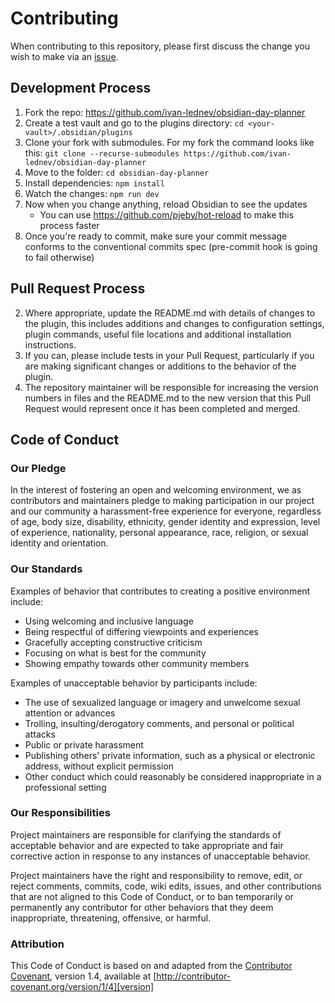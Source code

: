 # Contributing

When contributing to this repository, please first discuss the change you wish to make via
an [issue](https://github.com/ivan-lednev/obsidian-day-planner/issues).

## Development Process

1. Fork the repo: https://github.com/ivan-lednev/obsidian-day-planner
1. Create a test vault and go to the plugins directory: `cd <your-vault>/.obsidian/plugins`
1. Clone your fork with submodules. For my fork the command looks like this: `git clone --recurse-submodules https://github.com/ivan-lednev/obsidian-day-planner
`
1. Move to the folder: `cd obsidian-day-planner`
1. Install dependencies: `npm install`
1. Watch the changes: `npm run dev`
1. Now when you change anything, reload Obsidian to see the updates
   - You can use https://github.com/pjeby/hot-reload to make this process faster
1. Once you're ready to commit, make sure your commit message conforms to the conventional commits spec (pre-commit hook is going to fail otherwise)

## Pull Request Process

2. Where appropriate, update the README.md with details of changes to the plugin, this includes additions and changes to configuration settings, plugin commands, useful file locations and additional installation instructions.
3. If you can, please include tests in your Pull Request, particularly if you are making significant changes or additions to the behavior of the plugin.
4. The repository maintainer will be responsible for increasing the version numbers in files and the README.md to the new version that this Pull Request would represent once it has been completed and merged.

## Code of Conduct

### Our Pledge

In the interest of fostering an open and welcoming environment, we as
contributors and maintainers pledge to making participation in our project and our community a harassment-free
experience for everyone, regardless of age, body size, disability, ethnicity, gender identity and expression, level of
experience, nationality, personal appearance, race, religion, or sexual identity and orientation.

### Our Standards

Examples of behavior that contributes to creating a positive environment include:

- Using welcoming and inclusive language
- Being respectful of differing viewpoints and experiences
- Gracefully accepting constructive criticism
- Focusing on what is best for the community
- Showing empathy towards other community members

Examples of unacceptable behavior by participants include:

- The use of sexualized language or imagery and unwelcome sexual attention or advances
- Trolling, insulting/derogatory comments, and personal or political attacks
- Public or private harassment
- Publishing others' private information, such as a physical or electronic address, without explicit permission
- Other conduct which could reasonably be considered inappropriate in a professional setting

### Our Responsibilities

Project maintainers are responsible for clarifying the standards of acceptable behavior and are expected to take
appropriate and fair corrective action in response to any instances of unacceptable behavior.

Project maintainers have the right and responsibility to remove, edit, or reject comments, commits, code, wiki edits,
issues, and other contributions that are not aligned to this Code of Conduct, or to ban temporarily or permanently any
contributor for other behaviors that they deem inappropriate,
threatening, offensive, or harmful.

### Attribution

This Code of Conduct is based on and adapted from the [Contributor Covenant][homepage], version 1.4,
available at [http://contributor-covenant.org/version/1/4][version]

[homepage]: http://contributor-covenant.org
[version]: http://contributor-covenant.org/version/1/4/
